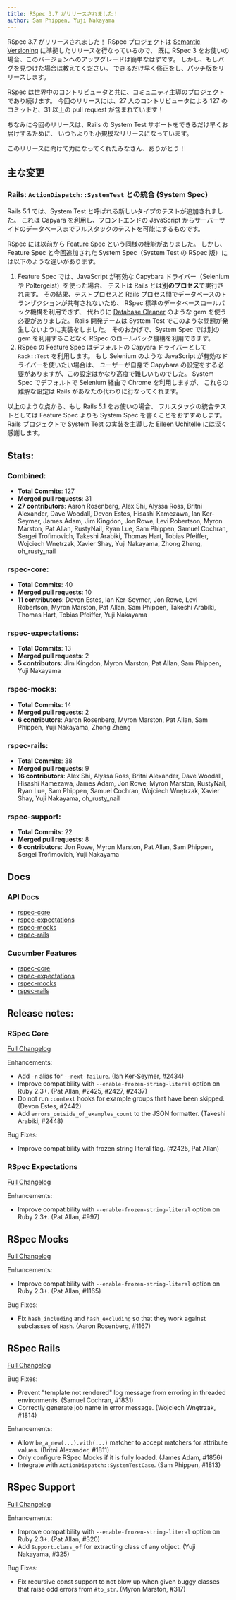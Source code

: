 ```yaml
---
title: RSpec 3.7 がリリースされました！
author: Sam Phippen, Yuji Nakayama
---
```


RSpec 3.7 がリリースされました！
RSpec プロジェクトは [Semantic Versioning](http://semver.org/) に準拠したリリースを行なっているので、
既に RSpec 3 をお使いの場合、このバージョンへのアップグレードは簡単なはずです。
しかし、もしバグを見つけた場合は教えてください。
できるだけ早く修正をし、パッチ版をリリースします。

RSpec は世界中のコントリビュータと共に、コミュニティ主導のプロジェクトであり続けます。
今回のリリースには、27 人のコントリビュータによる 127 のコミットと、31 以上の pull request が含まれています！

ちなみに今回のリリースは、Rails の System Test サポートをできるだけ早くお届けするために、
いつもよりも小規模なリリースになっています。

このリリースに向けて力になってくれたみなさん、ありがとう！

## 主な変更

### Rails: `ActionDispatch::SystemTest` との統合 (System Spec)

Rails 5.1 では、System Test と呼ばれる新しいタイプのテストが追加されました。
これは Capyara を利用し、フロントエンドの JavaScript からサーバーサイドのデータベースまでフルスタックのテストを可能にするものです。

RSpec には以前から [Feature Spec](https://relishapp.com/rspec/rspec-rails/docs/feature-specs/feature-spec) という同様の機能がありました。
しかし、Feature Spec と今回追加された System Spec（System Test の RSpec 版）には以下のような違いがあります。

1. Feature Spec では、JavaScript が有効な Capybara ドライバー（Selenium や Poltergeist）を使った場合、
   テストは Rails とは**別のプロセス**で実行されます。
   その結果、テストプロセスと Rails プロセス間でデータベースのトランザクションが共有されないため、
   RSpec 標準のデータベースロールバック機構を利用できず、
   代わりに [Database Cleaner](https://github.com/DatabaseCleaner/database_cleaner) のような gem を使う必要がありました。
   Rails 開発チームは System Test でこのような問題が発生しないように実装をしました。
   そのおかげで、System Spec では別の gem を利用することなく RSpec のロールバック機構を利用できます。
2. RSpec の Feature Spec はデフォルトの Capyara ドライバーとして `Rack::Test` を利用します。
   もし Selenium のような JavaScript が有効なドライバーを使いたい場合は、
   ユーザーが自身で Capybara の設定をする必要がありますが、この設定はかなり高度で難しいものでした。
   System Spec でデフォルトで Selenium 経由で Chrome を利用しますが、
   これらの難解な設定は Rails があなたの代わりに行なってくれます。

以上のような点から、もし Rails 5.1 をお使いの場合、
フルスタックの統合テストとしては Feature Spec よりも System Spec を書くことをおすすめします。
Rails プロジェクトで System Test の実装を主導した [Eileen Uchitelle](https://twitter.com/eileencodes) には深く感謝します。

## Stats:

### Combined:

* **Total Commits**: 127
* **Merged pull requests**: 31
* **27 contributors**: Aaron Rosenberg, Alex Shi, Alyssa Ross, Britni Alexander, Dave Woodall, Devon Estes, Hisashi Kamezawa, Ian Ker-Seymer, James Adam, Jim Kingdon, Jon Rowe, Levi Robertson, Myron Marston, Pat Allan, RustyNail, Ryan Lue, Sam Phippen, Samuel Cochran, Sergei Trofimovich, Takeshi Arabiki, Thomas Hart, Tobias Pfeiffer, Wojciech Wnętrzak, Xavier Shay, Yuji Nakayama, Zhong Zheng, oh_rusty_nail

### rspec-core:

* **Total Commits**: 40
* **Merged pull requests**: 10
* **11 contributors**: Devon Estes, Ian Ker-Seymer, Jon Rowe, Levi Robertson, Myron Marston, Pat Allan, Sam Phippen, Takeshi Arabiki, Thomas Hart, Tobias Pfeiffer, Yuji Nakayama

### rspec-expectations:

* **Total Commits**: 13
* **Merged pull requests**: 2
* **5 contributors**: Jim Kingdon, Myron Marston, Pat Allan, Sam Phippen, Yuji Nakayama

### rspec-mocks:

* **Total Commits**: 14
* **Merged pull requests**: 2
* **6 contributors**: Aaron Rosenberg, Myron Marston, Pat Allan, Sam Phippen, Yuji Nakayama, Zhong Zheng

### rspec-rails:

* **Total Commits**: 38
* **Merged pull requests**: 9
* **16 contributors**: Alex Shi, Alyssa Ross, Britni Alexander, Dave Woodall, Hisashi Kamezawa, James Adam, Jon Rowe, Myron Marston, RustyNail, Ryan Lue, Sam Phippen, Samuel Cochran, Wojciech Wnętrzak, Xavier Shay, Yuji Nakayama, oh_rusty_nail

### rspec-support:

* **Total Commits**: 22
* **Merged pull requests**: 8
* **6 contributors**: Jon Rowe, Myron Marston, Pat Allan, Sam Phippen, Sergei Trofimovich, Yuji Nakayama

## Docs

### API Docs

* [rspec-core](/documentation/3.7/rspec-core/)
* [rspec-expectations](/documentation/3.7/rspec-expectations/)
* [rspec-mocks](/documentation/3.7/rspec-mocks/)
* [rspec-rails](/documentation/3.7/rspec-rails/)

### Cucumber Features

* [rspec-core](http://relishapp.com/rspec/rspec-core)
* [rspec-expectations](http://relishapp.com/rspec/rspec-expectations)
* [rspec-mocks](http://relishapp.com/rspec/rspec-mocks)
* [rspec-rails](http://relishapp.com/rspec/rspec-rails)

## Release notes:

### RSpec Core
[Full Changelog](http://github.com/rspec/rspec-core/compare/v3.6.0...v3.7.0)

Enhancements:

* Add `-n` alias for `--next-failure`. (Ian Ker-Seymer, #2434)
* Improve compatibility with `--enable-frozen-string-literal` option
  on Ruby 2.3+. (Pat Allan, #2425, #2427, #2437)
* Do not run `:context` hooks for example groups that have been skipped.
  (Devon Estes, #2442)
* Add `errors_outside_of_examples_count` to the JSON formatter.
  (Takeshi Arabiki, #2448)

Bug Fixes:

* Improve compatibility with frozen string literal flag. (#2425, Pat Allan)

### RSpec Expectations
[Full Changelog](http://github.com/rspec/rspec-expectations/compare/v3.6.0...v3.7.0)

Enhancements:

* Improve compatibility with `--enable-frozen-string-literal` option
  on Ruby 2.3+. (Pat Allan, #997)

## RSpec Mocks
[Full Changelog](http://github.com/rspec/rspec-mocks/compare/v3.6.0...v3.7.0)

Enhancements:

* Improve compatibility with `--enable-frozen-string-literal` option
  on Ruby 2.3+. (Pat Allan, #1165)

Bug Fixes:

* Fix `hash_including` and `hash_excluding` so that they work against
  subclasses of `Hash`. (Aaron Rosenberg, #1167)

## RSpec Rails
[Full Changelog](http://github.com/rspec/rspec-rails/compare/v3.6.0...v3.7.0)

Bug Fixes:

* Prevent "template not rendered" log message from erroring in threaded
  environments. (Samuel Cochran, #1831)
* Correctly generate job name in error message. (Wojciech Wnętrzak, #1814)

Enhancements:

* Allow `be_a_new(...).with(...)` matcher to accept matchers for
  attribute values. (Britni Alexander, #1811)
* Only configure RSpec Mocks if it is fully loaded. (James Adam, #1856)
* Integrate with `ActionDispatch::SystemTestCase`. (Sam Phippen, #1813)

## RSpec Support
[Full Changelog](http://github.com/rspec/rspec-support/compare/v3.6.0...v3.7.0)

Enhancements:

* Improve compatibility with `--enable-frozen-string-literal` option
  on Ruby 2.3+. (Pat Allan, #320)
* Add `Support.class_of` for extracting class of any object.
  (Yuji Nakayama, #325)

Bug Fixes:

* Fix recursive const support to not blow up when given buggy classes
  that raise odd errors from `#to_str`. (Myron Marston, #317)
